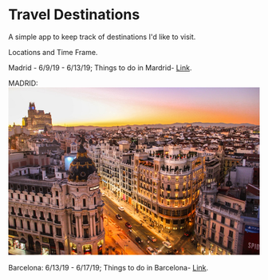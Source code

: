 # Travel Destinations

A simple app to keep track of destinations I'd like to visit.

Locations and Time Frame.

Madrid - 6/9/19 - 6/13/19;
Things to do in Mardrid- [Link](https://www.thecrazytourist.com/best-things-madrid-spain/).

MADRID: 
![Madrid](https://github.com/HanVTran/my-travel-plans/blob/branch1/images/photo-1539037116277-4db20889f2d4.jpg)


                
Barcelona: 6/13/19 - 6/17/19;
Things to do in Barcelona- [Link](https://www.thecrazytourist.com/best-things-barcelona-spain/).
